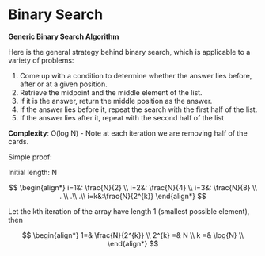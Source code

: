 # Binary Search 

**Generic Binary Search Algorithm**

Here is the general strategy behind binary search, which is applicable to a variety of problems:

1. Come up with a condition to determine whether the answer lies before, after or at a given position.
2. Retrieve the midpoint and the middle element of the list.
3. If it is the answer, return the middle position as the answer.
4. If the answer lies before it, repeat the search with the first half of the list.
5. If the answer lies after it, repeat with the second half of the list

**Complexity**: O(log N) - Note at each iteration we are removing half of the cards.

Simple proof:

Initial length: N

$$
\begin{align*}
    i=1&: \frac{N}{2} \\
    i=2&: \frac{N}{4} \\
    i=3&: \frac{N}{8} \\
    . \\
    .\\
    .\\
    i=k&:\frac{N}{2^{k}}
\end{align*}
$$

Let the kth iteration of the array have length 1 (smallest possible element), then

$$
\begin{align*}
    1=& \frac{N}{2^{k}}  \\
    2^{k} =& N \\
     k =& \log{N} \\
\end{align*}
$$